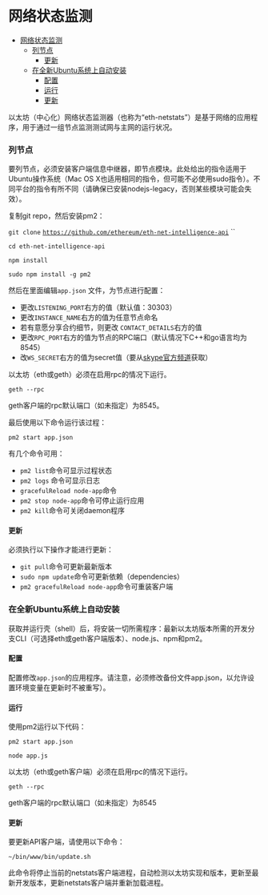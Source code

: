 # 网络状态监测

* [网络状态监测](https://github.com/ethereum/wiki/wiki/Network-Status#network-status-monitoring) 
  * [列节点 ](https://github.com/ethereum/wiki/wiki/Network-Status#listing)
    * [更新](https://github.com/ethereum/wiki/wiki/Network-Status#updating)
  * [在全新Ubuntu系统上自动安装](https://github.com/ethereum/wiki/wiki/Network-Status#auto-installation-on-a-fresh-ubuntu-install)
    * [配置](https://github.com/ethereum/wiki/wiki/Network-Status#configuration)
    * [运行](https://github.com/ethereum/wiki/wiki/Network-Status#run) 
    * [更新](https://github.com/ethereum/wiki/wiki/Network-Status#updating-1)

以太坊（中心化）网络状态监测器（也称为“eth-netstats”）是基于网络的应用程序，用于通过一组节点监测测试网与主网的运行状况。

### 列节点

要列节点，必须安装客户端信息中继器，即节点模块。此处给出的指令适用于Ubuntu操作系统（Mac OS X也适用相同的指令，但可能不必使用sudo指令）。不同平台的指令有所不同（请确保已安装nodejs-legacy，否则某些模块可能会失效）。

复制git repo，然后安装pm2：

`git clone` [`https://github.com/ethereum/eth-net-intelligence-api`](https://github.com/ethereum/eth-net-intelligence-api) ``

`cd eth-net-intelligence-api` 

`npm install` 

`sudo npm install -g pm2`

然后在里面编辑`app.json` 文件，为节点进行配置：

* 更改`LISTENING_PORT`右方的值（默认值：30303）
* 更改`INSTANCE_NAME`右方的值为任意节点命名
* 若有意愿分享合约细节，则更改 `CONTACT_DETAILS`右方的值
* 更改`RPC_PORT`右方的值为节点的RPC端口（默认情况下C++和go语言均为8545）
* 改`WS_SECRET`右方的值为secret值（要从[skype官方频道](http://tinyurl.com/ofndjbo)获取）

以太坊（eth或geth）必须在启用rpc的情况下运行。

`geth --rpc`

geth客户端的rpc默认端口（如未指定）为8545。

最后使用以下命令运行该过程：

`pm2 start app.json`

有几个命令可用：

* `pm2 list`命令可显示过程状态 
* `pm2 logs` 命令可显示日志  
* `gracefulReload node-app`命令  
* `pm2 stop node-app`命令可停止运行应用 
* `pm2 kill`命令可关闭daemon程序

#### 更新

必须执行以下操作才能进行更新：

* `git pull`命令可更新最新版本 
* `sudo npm update`命令可更新依赖（dependencies） 
* `pm2 gracefulReload node-app`命令可重装客户端

### 

### 在全新Ubuntu系统上自动安装

获取并运行壳（shell）后，将安装一切所需程序：最新以太坊版本所需的开发分支CLI（可选择eth或geth客户端版本）、node.js、npm和pm2。

#### 配置

配置修改`app.json`的应用程序。请注意，必须修改备份文件app.json，以允许设置环境变量在更新时不被重写）。

#### 运行

使用pm2运行以下代码：

`pm2 start app.json` 

`node app.js`

以太坊（eth或geth客户端）必须在启用rpc的情况下运行。

`geth --rpc`

geth客户端的rpc默认端口（如未指定）为8545

#### 更新

要更新API客户端，请使用以下命令：

`~/bin/www/bin/update.sh`

此命令将停止当前的netstats客户端进程，自动检测以太坊实现和版本，更新至最新开发版本，更新netstats客户端并重新加载进程。





